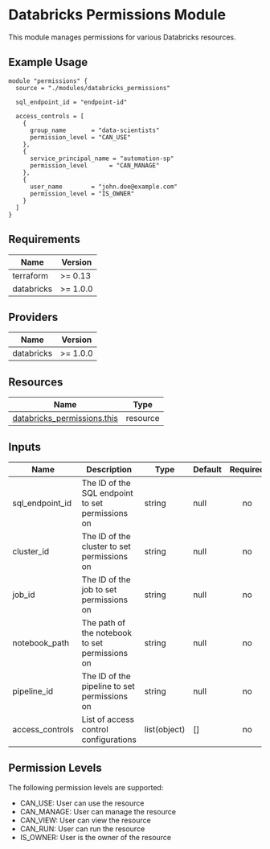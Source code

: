 # Databricks Permissions Module

This module manages permissions for various Databricks resources.

## Example Usage

```hcl
module "permissions" {
  source = "./modules/databricks_permissions"

  sql_endpoint_id = "endpoint-id"
  
  access_controls = [
    {
      group_name       = "data-scientists"
      permission_level = "CAN_USE"
    },
    {
      service_principal_name = "automation-sp"
      permission_level      = "CAN_MANAGE"
    },
    {
      user_name        = "john.doe@example.com"
      permission_level = "IS_OWNER"
    }
  ]
}
```

## Requirements

| Name | Version |
|------|---------|
| terraform | >= 0.13 |
| databricks | >= 1.0.0 |

## Providers

| Name | Version |
|------|---------|
| databricks | >= 1.0.0 |

## Resources

| Name | Type |
|------|------|
| [databricks_permissions.this](https://registry.terraform.io/providers/databricks/databricks/latest/docs/resources/permissions) | resource |

## Inputs

| Name | Description | Type | Default | Required |
|------|-------------|------|---------|:--------:|
| sql_endpoint_id | The ID of the SQL endpoint to set permissions on | string | null | no |
| cluster_id | The ID of the cluster to set permissions on | string | null | no |
| job_id | The ID of the job to set permissions on | string | null | no |
| notebook_path | The path of the notebook to set permissions on | string | null | no |
| pipeline_id | The ID of the pipeline to set permissions on | string | null | no |
| access_controls | List of access control configurations | list(object) | [] | no |

## Permission Levels

The following permission levels are supported:
- CAN_USE: User can use the resource
- CAN_MANAGE: User can manage the resource
- CAN_VIEW: User can view the resource
- CAN_RUN: User can run the resource
- IS_OWNER: User is the owner of the resource